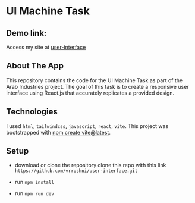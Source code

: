 # UI Machine Task
## Demo link:
Access my site at [user-interface](https://user-interface-eight-dun.vercel.app/)
## About The App
This repository contains the code for the UI Machine Task as part of the Arab Industries project. The goal of this task is to create a responsive user interface using React.js that accurately replicates a provided design.


## Technologies
I used `html`, `tailwindcss`,  `javascript`, `react`, `vite`.
This project was bootstrapped with [npm create vite@latest](https://vitejs.dev/guide/).


## Setup
- download or clone the repository
clone this repo with this link `https://github.com/vrroshni/user-interface.git`

- run `npm install`
- run `npm run dev`


> 
